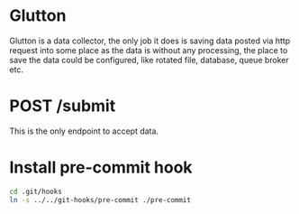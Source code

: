 # Glutton

Glutton is a data collector, the only job it does is saving data posted via http request into some place as the data is without any processing, the place to save the data could be configured, like rotated file, database, queue broker etc.

# POST /submit

This is the only endpoint to accept data.

# Install pre-commit hook

```sh
cd .git/hooks
ln -s ../../git-hooks/pre-commit ./pre-commit
```

